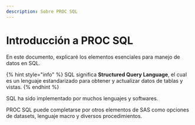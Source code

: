 ```yaml
---
description: Sobre PROC SQL
---
```


# Introducción a PROC SQL

En este documento, explicaré los elementos esenciales para manejo de datos en SQL.

{% hint style="info" %}
SQL significa __Structured Query Language__, el cual es un lenguaje estandarizado para obtener y actualizar datos de tablas y vistas.
{% endhint %}

SQL ha sido implementado por muchos lenguajes y softwares.

PROC SQL puede completarse por otros elementos de SAS como opciones de datasets, lenguaje macro y diversos procedimientos.
